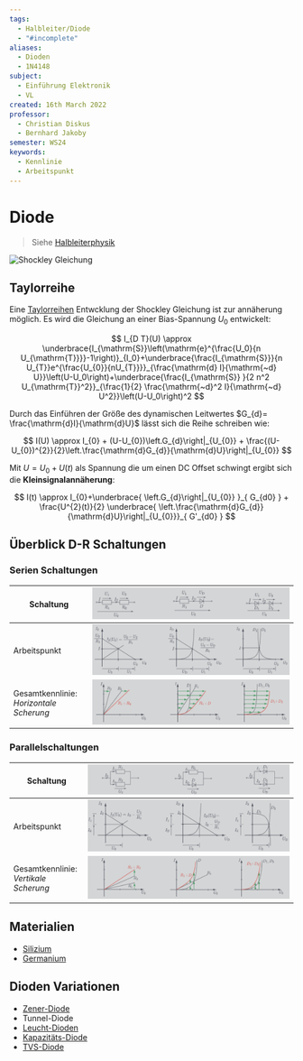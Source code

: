 ```yaml
---
tags:
  - Halbleiter/Diode
  - "#incomplete"
aliases:
  - Dioden
  - 1N4148
subject:
  - Einführung Elektronik
  - VL
created: 16th March 2022
professor:
  - Christian Diskus
  - Bernhard Jakoby
semester: WS24
keywords:
  - Kennlinie
  - Arbeitspunkt
---
```


# Diode

> Siehe [Halbleiterphysik](../../Physik/Halbleiterphysik.md)

![Shockley Gleichung](../../Physik/Shockley%20Gleichung.md#^SHOC)

## Taylorreihe

Eine [Taylorreihen](../../Mathematik/Analysis/Taylorreihe.md#^TAYL) Entwcklung der Shockley Gleichung ist zur annäherung möglich.
Es wird die Gleichung an einer Bias-Spannung $U_0$ entwickelt:


$$
I_{D T}(U) \approx \underbrace{I_{\mathrm{S}}\left(\mathrm{e}^{\frac{U_0}{n U_{\mathrm{T}}}}-1\right)}_{I_0}+\underbrace{\frac{I_{\mathrm{S}}}{n U_{T}}e^{\frac{U_{0}}{nU_{T}}}}_{\frac{\mathrm{d} I}{\mathrm{~d} U}}\left(U-U_0\right)+\underbrace{\frac{I_{\mathrm{S}} }{2 n^2 U_{\mathrm{T}}^2}}_{\frac{1}{2} \frac{\mathrm{~d}^2 I}{\mathrm{~d} U^2}}\left(U-U_0\right)^2
$$

Durch das Einführen der Größe des dynamischen Leitwertes $G_{d}= \frac{\mathrm{d}I}{\mathrm{d}U}$ lässt sich die Reihe schreiben wie:

$$
I(U) \approx I_{0} + (U-U_{0})\left.G_{d}\right|_{U_{0}} + \frac{(U-U_{0})^{2}}{2}\left.\frac{\mathrm{d}G_{d}}{\mathrm{d}U}\right|_{U_{0}}
$$

Mit $U=U_{0}+U(t)$ als Spannung die um einen DC Offset schwingt ergibt sich die **Kleinsignalannäherung**:

$$
I(t) \approx I_{0}+\underbrace{ \left.G_{d}\right|_{U_{0}} }_{ G_{d0} } + \frac{U^{2}(t)}{2} \underbrace{ \left.\frac{\mathrm{d}G_{d}}{\mathrm{d}U}\right|_{U_{0}}}_{ G'_{d0} }
$$

## Überblick D-R Schaltungen

### Serien Schaltungen

| Schaltung                                   | ![1600](assets/Pasted%20image%2020241107144022.png) |
| ------------------------------------------- | --------------------------------------------------- |
| Arbeitspunkt                                | ![1600](assets/Pasted%20image%2020241107144157.png) |
| Gesamtkennlinie: <br>*Horizontale Scherung* | ![1600](assets/Pasted%20image%2020241107144325.png) |

### Parallelschaltungen

| Schaltung                                 | ![1200](assets/Pasted%20image%2020241107144523.png) |
| ----------------------------------------- | --------------------------------------------------- |
| Arbeitspunkt                              | ![1200](assets/Pasted%20image%2020241107144534.png) |
| Gesamtkennlinie: <br>*Vertikale Scherung* | ![1200](assets/Pasted%20image%2020241107144545.png) |

## Materialien

- [Silizium](../../Physik/Materialkunde/Silizium.md)
- [Germanium](../../Physik/Materialkunde/Germanium.md)

## Dioden Variationen

- [Zener-Diode](Zener-Diode.md)
- Tunnel-Diode
- [Leucht-Dioden](Leucht-Dioden)
- [Kapazitäts-Diode](Kapazitäts-Diode.md)
- [TVS-Diode](TVS-Diode.md)

## 